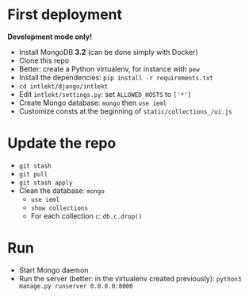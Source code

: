# First deployment

**Development mode only!**

* Install MongoDB **3.2** (can be done simply with Docker)
* Clone this repo
* Better: create a Python virtualenv, for instance with `pew`
* Install the dependencies: `pip install -r requirements.txt`
* `cd intlekt/django/intlekt`
* Edit `intlekt/settings.py`: set `ALLOWED_HOSTS` to `['*']`
* Create Mongo database: `mongo` then `use ieml`
* Customize consts at the beginning of `static/collections_/ui.js`

# Update the repo

* `git stash`
* `git pull`
* `git stash apply`
* Clean the database: `mongo`
    * `use ieml`
    * `show collections`
    * For each collection `c`: `db.c.drop()`

# Run

* Start Mongo daemon
* Run the server (better: in the virtualenv created previously): `python3 manage.py runserver 0.0.0.0:8000`
